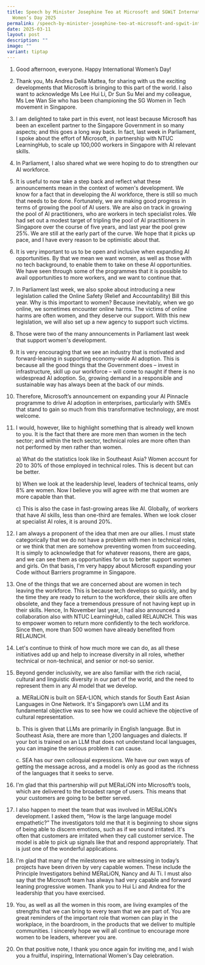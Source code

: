 ```yaml
---
title: Speech by Minister Josephine Teo at Microsoft and SGWiT International
  Women’s Day 2025
permalink: /speech-by-minister-josephine-teo-at-microsoft-and-sgwit-international-women-s-day-2025/
date: 2025-03-11
layout: post
description: ""
image: ""
variant: tiptap
---
```

<ol data-tight="true" class="tight">
<li>
<p>Good afternoon, everyone. Happy International Women’s Day!</p>
<p></p>
</li>
<li>
<p>Thank you, Ms Andrea Della Mattea, for sharing with us the exciting developments
that Microsoft is bringing to this part of the world. I also want to acknowledge
Ms Lee Hui Li, Dr Sun Su Mei and my colleague, Ms Lee Wan Sie who has been
championing the SG Women in Tech movement in Singapore.</p>
<p></p>
</li>
<li>
<p>I am delighted to take part in this event, not least because Microsoft
has been an excellent partner to the Singapore Government in so many aspects;
and this goes a long way back. In fact, last week in Parliament, I spoke
about the effort of Microsoft, in partnership with NTUC LearningHub, to
scale up 100,000 workers in Singapore with AI relevant skills.</p>
<p></p>
</li>
<li>
<p>In Parliament, I also shared what we were hoping to do to strengthen our
AI workforce.</p>
<p></p>
</li>
<li>
<p>It is useful to now take a step back and reflect what these announcements
mean in the context of women's development. We know for a fact that in
developing the AI workforce, there is still so much that needs to be done.
Fortunately, we are making good progress in terms of growing the pool of
AI users. We are also on track in growing the pool of AI practitioners,
who are workers in tech specialist roles. We had set out a modest target
of tripling the pool of AI practitioners in Singapore over the course of
five years, and last year the pool grew 25%. We are still at the early
part of the curve. We hope that it picks up pace, and I have every reason
to be optimistic about that.</p>
<p></p>
</li>
<li>
<p>It is very important to us to be open and inclusive when expanding AI
opportunities. By that we mean we want women, as well as those with no
tech background, to enable them to take on these AI opportunities. We have
seen through some of the programmes that it is possible to avail opportunities
to more workers, and we want to continue that.</p>
<p></p>
</li>
<li>
<p>In Parliament last week, we also spoke about introducing a new legislation
called the Online Safety (Relief and Accountability) Bill this year. Why
is this important to women? Because inevitably, when we go online, we sometimes
encounter online harms. The victims of online harms are often women, and
they deserve our support. With this new legislation, we will also set up
a new agency to support such victims.</p>
<p></p>
</li>
<li>
<p>Those were two of the many announcements in Parliament last week that
support women's development.</p>
<p></p>
</li>
<li>
<p>It is very encouraging that we see an industry that is motivated and forward-leaning
in supporting economy-wide AI adoption. This is because all the good things
that the Government does – invest in infrastructure, skill up our workforce
– will come to naught if there is no widespread AI adoption. So, growing
demand in a responsible and sustainable way has always been at the back
of our minds.</p>
<p></p>
</li>
<li>
<p>Therefore, Microsoft’s announcement on expanding your AI Pinnacle programme
to drive AI adoption in enterprises, particularly with SMEs that stand
to gain so much from this transformative technology, are most welcome.</p>
<p></p>
</li>
<li>
<p>I would, however, like to highlight something that is already well known
to you. It is the fact that there are more men than women in the tech sector;
and within the tech sector, technical roles are more often than not performed
by men rather than women.</p>
<p></p>
<p>a) What do the statistics look like in Southeast Asia? Women account for
20 to 30% of those employed in technical roles. This is decent but can
be better.</p>
<p></p>
<p>b) When we look at the leadership level, leaders of technical teams, only
8% are women. Now I believe you will agree with me that women are more
capable than that.</p>
<p></p>
<p>c) This is also the case in fast-growing areas like AI. Globally, of workers
that have AI skills, less than one-third are females. When we look closer
at specialist AI roles, it is around 20%.</p>
<p></p>
</li>
<li>
<p>I am always a proponent of the idea that men are our allies. I must state
categorically that we do not have a problem with men in technical roles,
or we think that men are somehow preventing women from succeeding. It is
simply to acknowledge that for whatever reasons, there are gaps, and we
can see them as opportunities for us to better support women and girls.
On that basis, I'm very happy about Microsoft expanding your Code without
Barriers programme in Singapore.</p>
<p></p>
</li>
<li>
<p>One of the things that we are concerned about are women in tech leaving
the workforce. This is because tech develops so quickly, and by the time
they are ready to return to the workforce, their skills are often obsolete,
and they face a tremendous pressure of not having kept up in their skills.
Hence, In November last year, I had also announced a collaboration also
with NTUC LearningHub, called RELAUNCH. This was to empower women to return
more confidently to the tech workforce. Since then, more than 500 women
have already benefited from RELAUNCH.</p>
<p></p>
</li>
<li>
<p>Let's continue to think of how much more we can do, as all these initiatives
add up and help to increase diversity in all roles, whether technical or
non-technical, and senior or not-so senior.</p>
<p></p>
</li>
<li>
<p>Beyond gender inclusivity, we are also familiar with the rich racial,
cultural and linguistic diversity in our part of the world, and the need
to represent them in any AI model that we develop.</p>
<p></p>
<p>a. MERaLiON is built on SEA-LION, which stands for South East Asian Languages
in One Network. It's Singapore’s own LLM and its fundamental objective
was to see how we could achieve the objective of cultural representation.</p>
<p>b. This is given that LLMs are primarily in English language. But in Southeast
Asia, there are more than 1,200 languages and dialects. If your bot is
trained on an LLM that does not understand local languages, you can imagine
the serious problem it can cause.</p>
<p>c. SEA has our own colloquial expressions. We have our own ways of getting
the message across, and a model is only as good as the richness of the
languages that it seeks to serve.</p>
<p></p>
</li>
<li>
<p>I'm glad that this partnership will put MERaLiON into Microsoft’s tools,
which are delivered to the broadest range of users. This means that your
customers are going to be better served.</p>
<p></p>
</li>
<li>
<p>I also happen to meet the team that was involved in MERaLiON’s development.
I asked them, “How is the large language model empathetic?” The investigators
told me that it is beginning to show signs of being able to discern emotions,
such as if we sound irritated. It's often that customers are irritated
when they call customer service. The model is able to pick up signals like
that and respond appropriately. That is just one of the wonderful applications.</p>
<p></p>
</li>
<li>
<p>I'm glad that many of the milestones we are witnessing in today’s projects
have been driven by very capable women. These include the Principle Investigators
behind MERaLiON, Nancy and Ai Ti. I must also say that the Microsoft team
has always had very capable and forward leaning progressive women. Thank
you to Hui Li and Andrea for the leadership that you have exercised.</p>
<p></p>
</li>
<li>
<p>You, as well as all the women in this room, are living examples of the
strengths that we can bring to every team that we are part of. You are
great reminders of the important role that women can play in the workplace,
in the boardroom, in the products that we deliver to multiple communities.
I sincerely hope we will all continue to encourage more women to be leaders,
wherever you are.</p>
<p></p>
</li>
<li>
<p>On that positive note, I thank you once again for inviting me, and I wish
you a fruitful, inspiring, International Women's Day celebration.</p>
<p></p>
</li>
</ol>
<p></p>